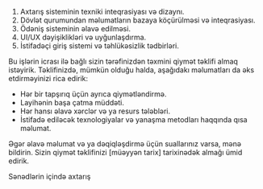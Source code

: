 1. Axtarış sisteminin texniki inteqrasiyası və dizaynı.
2. Dövlət qurumundan məlumatların bazaya köçürülməsi və inteqrasiyası.
3. Ödəniş sisteminin əlavə edilməsi.
4. UI/UX dəyişiklikləri və uyğunlaşdırma.
5. İstifadəçi giriş sistemi və təhlükəsizlik tədbirləri.

Bu işlərin icrası ilə bağlı sizin tərəfinizdən təxmini qiymət təklifi almaq istəyirik. Təklifinizdə, mümkün olduğu halda, aşağıdakı məlumatları da əks etdirməyinizi rica edirik:

- Hər bir tapşırıq üçün ayrıca qiymətləndirmə.
- Layihənin başa çatma müddəti.
- Hər hansı əlavə xərclər və ya resurs tələbləri.
- İstifadə ediləcək texnologiyalar və yanaşma metodları haqqında qısa məlumat.

Əgər əlavə məlumat və ya dəqiqləşdirmə üçün suallarınız varsa, mənə bildirin. Sizin qiymət təklifinizi [müəyyən tarix] tarixinədək almağı ümid edirik.


Sənədlərin içində 
axtarış
